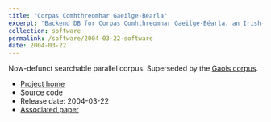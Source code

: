 ```yaml
---
title: "Corpas Comhthreomhar Gaeilge-Béarla"
excerpt: "Backend DB for Corpas Comhthreomhar Gaeilge-Béarla, an Irish-English parallel corpus"
collection: software
permalink: /software/2004-03-22-software
date: 2004-03-22
---
```


Now-defunct searchable parallel corpus. Superseded by the
[Gaois corpus](https://www.gaois.ie/en/corpora/parallel/).

* [Project home](https://github.com/kscanne/ccgb)
* [Source code](https://github.com/kscanne/ccgb)
* Release date: 2004-03-22
* [Associated paper](/publication/2005-01-01-parallel-corpora)
